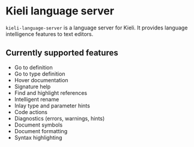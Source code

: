 # Kieli language server

`kieli-language-server` is a language server for Kieli. It provides language intelligence features to text editors.

## Currently supported features

- Go to definition
- Go to type definition
- Hover documentation
- Signature help
- Find and highlight references
- Intelligent rename
- Inlay type and parameter hints
- Code actions
- Diagnostics (errors, warnings, hints)
- Document symbols
- Document formatting
- Syntax highlighting

